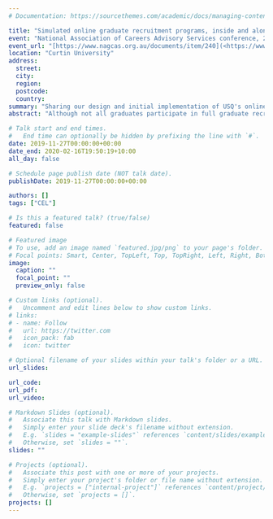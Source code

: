 ```yaml
---
# Documentation: https://sourcethemes.com/academic/docs/managing-content/

title: "Simulated online graduate recruitment programs, inside and alongside the curriculum"
event: "National Association of Careers Advisory Services conference, 2019"
event_url: "[https://www.nagcas.org.au/documents/item/240](<https://www.nagcas.org.au/documents/item/240>)"
location: "Curtin University"
address:
  street:
  city:
  region:
  postcode:
  country:
summary: "Sharing our design and initial implementation of USQ's online graduate recruitment simulation."
abstract: "Although not all graduates participate in full graduate recrutiment processes, the skills and behaviors necessary for success through each stage are essential for all to master. In an effort to demistify the graduate recrutiment process specifically and raise our students' job seeking skills and confidence in general, we designed a comprehensive mock graduate recrutiment process, culminating in a simulated assessment centre. In order to make the learning opportunities available to all students, we have designed it to be delivered entirely online, including the assessment centre. Furthermore, employer participation has been built into the program to ensure relevance and promote engagement between students and employers. In addition to being delivered as a co-curricular activity, the program has recently been embedded into academic programs. This presentation will describe the program in detail, highlight key pedagogical and design principles, and share insights from our initial implementation."

# Talk start and end times.
#   End time can optionally be hidden by prefixing the line with `#`.
date: 2019-11-27T00:00:00+00:00
date_end: 2020-02-16T19:50:19+10:00
all_day: false

# Schedule page publish date (NOT talk date).
publishDate: 2019-11-27T00:00:00+00:00

authors: []
tags: ["CEL"]

# Is this a featured talk? (true/false)
featured: false

# Featured image
# To use, add an image named `featured.jpg/png` to your page's folder. 
# Focal points: Smart, Center, TopLeft, Top, TopRight, Left, Right, BottomLeft, Bottom, BottomRight.
image:
  caption: ""
  focal_point: ""
  preview_only: false

# Custom links (optional).
#   Uncomment and edit lines below to show custom links.
# links:
# - name: Follow
#   url: https://twitter.com
#   icon_pack: fab
#   icon: twitter

# Optional filename of your slides within your talk's folder or a URL.
url_slides:

url_code:
url_pdf:
url_video:

# Markdown Slides (optional).
#   Associate this talk with Markdown slides.
#   Simply enter your slide deck's filename without extension.
#   E.g. `slides = "example-slides"` references `content/slides/example-slides.md`.
#   Otherwise, set `slides = ""`.
slides: ""

# Projects (optional).
#   Associate this post with one or more of your projects.
#   Simply enter your project's folder or file name without extension.
#   E.g. `projects = ["internal-project"]` references `content/project/deep-learning/index.md`.
#   Otherwise, set `projects = []`.
projects: []
---
```

